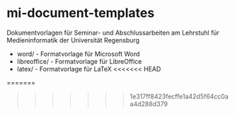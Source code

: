 # mi-document-templates
Dokumentvorlagen für Seminar- und Abschlussarbeiten am Lehrstuhl für Medieninformatik der Universität Regensburg

* word/ - Formatvorlage für Microsoft Word
* libreoffice/ - Formatvorlage für LibreOffice
* latex/ - Formatvorlage für LaTeX
<<<<<<< HEAD

=======
>>>>>>> 1e317ff8423fecffe1a42d5f64cc0aa4d288d379
